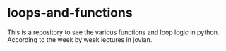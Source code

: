 # loops-and-functions
This is a repository to see the various functions and loop logic in python.
According to the week by week lectures in jovian.
